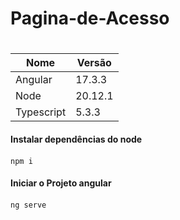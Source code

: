 # Pagina-de-Acesso<h1>

Nome | Versão
----- | -----
Angular | 17.3.3
Node    | 20.12.1
Typescript | 5.3.3


#### Instalar dependências do node <h4>
~~~~node
npm i
~~~~

#### Iniciar o Projeto angular <h4>
~~~~node
ng serve
~~~~

